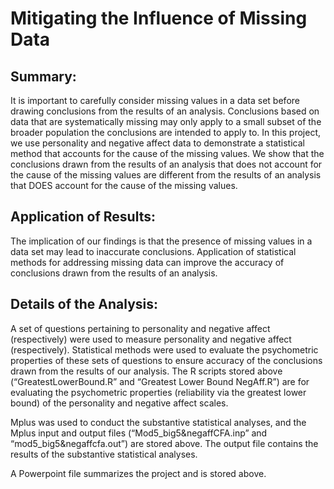 # Mitigating the Influence of Missing Data
## Summary:

It is important to carefully consider missing values in a data set before drawing conclusions from the results of an analysis. Conclusions based on data that are systematically missing may only apply to a small subset of the broader population the conclusions are intended to apply to. In this project, we use personality and negative affect data to demonstrate a statistical method that accounts for the cause of the missing values. We show that the conclusions drawn from the results of an analysis that does not account for the cause of the missing values are different from the results of an analysis that DOES account for the cause of the missing values.

## Application of Results:

The implication of our findings is that the presence of missing values in a data set may lead to inaccurate conclusions. Application of statistical methods for addressing missing data can improve the accuracy of conclusions drawn from the results of an analysis.

## Details of the Analysis:

A set of questions pertaining to personality and negative affect (respectively) were used to measure personality and negative affect (respectively). Statistical methods were used to evaluate the psychometric properties of these sets of questions to ensure accuracy of the conclusions drawn from the results of our analysis. The R scripts stored above (“GreatestLowerBound.R” and “Greatest Lower Bound NegAff.R”) are for evaluating the psychometric properties (reliability via the greatest lower bound) of the personality and negative affect scales.

Mplus was used to conduct the substantive statistical analyses, and the Mplus input and output files (“Mod5_big5&negaffCFA.inp” and “mod5_big5&negaffcfa.out”) are stored above. The output file contains the results of the substantive statistical analyses.

A Powerpoint file summarizes the project and is stored above.
